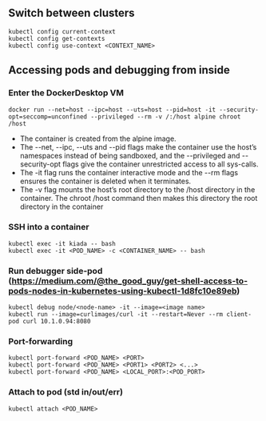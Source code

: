 ## Switch between clusters

```
kubectl config current-context
kubectl config get-contexts
kubectl config use-context <CONTEXT_NAME>
```

## Accessing pods and debugging from inside

### Enter the DockerDesktop VM
```
docker run --net=host --ipc=host --uts=host --pid=host -it --security-opt=seccomp=unconfined --privileged --rm -v /:/host alpine chroot /host
```
- The container is created from the alpine image.
- The --net, --ipc, --uts and --pid flags make the container use the host’s namespaces instead of being sandboxed, and the --privileged and --security-opt flags give the container unrestricted access to all sys-calls.
- The -it flag runs the container interactive mode and the --rm flags ensures the container is deleted when it terminates.
- The -v flag mounts the host’s root directory to the /host directory in the container. The chroot /host command then makes this directory the root directory in the container

### SSH into a container
```
kubectl exec -it kiada -- bash
kubectl exec -it <POD_NAME> -c <CONTAINER_NAME> -- bash
```

### Run debugger side-pod (https://medium.com/@the_good_guy/get-shell-access-to-pods-nodes-in-kubernetes-using-kubectl-1d8fc10e89eb)
```
kubectl debug node/<node-name> -it --image=<image name>
kubectl run --image=curlimages/curl -it --restart=Never --rm client-pod curl 10.1.0.94:8080
```

### Port-forwarding
```
kubectl port-forward <POD_NAME> <PORT>
kubectl port-forward <POD_NAME> <PORT1> <PORT2> <...>
kubectl port-forward <POD_NAME> <LOCAL_PORT>:<POD_PORT>
```

### Attach to pod (std in/out/err)
```
kubectl attach <POD_NAME>
```